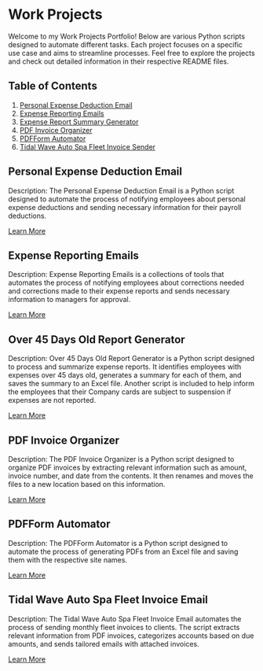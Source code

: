 # Work Projects
Welcome to my Work Projects Portfolio! Below are various Python scripts designed to automate different tasks. Each project focuses on a specific use case and aims to streamline processes. Feel free to explore the projects and check out detailed information in their respective README files.

## Table of Contents

1. [Personal Expense Deduction Email](#Personal_Expense_Deduction_Email)
2. [Expense Reporting Emails](#expense-report-corrections-tool)
3. [Expense Report Summary Generator](#expense-report-summary-generator)
4. [PDF Invoice Organizer](#pdf-invoice-organizer)
5. [PDFForm Automator](#pdfform-automator)
6. [Tidal Wave Auto Spa Fleet Invoice Sender](#tidal-wave-auto-spa-fleet-invoice-sender)


## Personal Expense Deduction Email
Description: The Personal Expense Deduction Email is a Python script designed to automate the process of notifying employees about personal expense deductions and sending necessary information for their payroll deductions.

[Learn More](./Personal_Expense_Deduction_Email/README.md)

## Expense Reporting Emails
Description: Expense Reporting Emails is a collections of tools that automates the process of notifying employees about corrections needed and corrections made to their expense reports and sends necessary information to managers for approval.

[Learn More](./Expense_Reporting_Emails/README.md)

## Over 45 Days Old Report Generator
Description: Over 45 Days Old Report Generator is a Python script designed to process and summarize expense reports. It identifies employees with expenses over 45 days old, generates a summary for each of them, and saves the summary to an Excel file. Another script is included to help inform the employees that their Company cards are subject to suspension if expenses are not reported.

[Learn More](./Over_45_Days_Old/README.md)

## PDF Invoice Organizer
Description: The PDF Invoice Organizer is a Python script designed to organize PDF invoices by extracting relevant information such as amount, invoice number, and date from the contents. It then renames and moves the files to a new location based on this information.

[Learn More](./PDF-Invoice-Organizer/README.md)

## PDFForm Automator
Description: The PDFForm Automator is a Python script designed to automate the process of generating PDFs from an Excel file and saving them with the respective site names.

[Learn More](./PDFForm-Automator/README.md)

## Tidal Wave Auto Spa Fleet Invoice Email
Description: The Tidal Wave Auto Spa Fleet Invoice Email automates the process of sending monthly fleet invoices to clients. The script extracts relevant information from PDF invoices, categorizes accounts based on due amounts, and sends tailored emails with attached invoices.

[Learn More](./Fleet_Invoice_Email/README.md)
